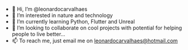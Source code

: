 - 👋  Hi, I’m @leonardocarvalhaes
- 👀  I’m interested in nature and technology
- 🌱  I’m currently learning Python, Flutter and Unreal
- 💞️  I’m looking to collaborate on cool projects with potential for helping people to live better...
- 📫  To reach me, just email me on leonardocarvalhaes@hotmail.com

<!---
leonardocarvalhaes/leonardocarvalhaes is a ✨ special ✨ repository because its `README.md` (this file) appears on your GitHub profile.
You can click the Preview link to take a look at your changes.
--->
